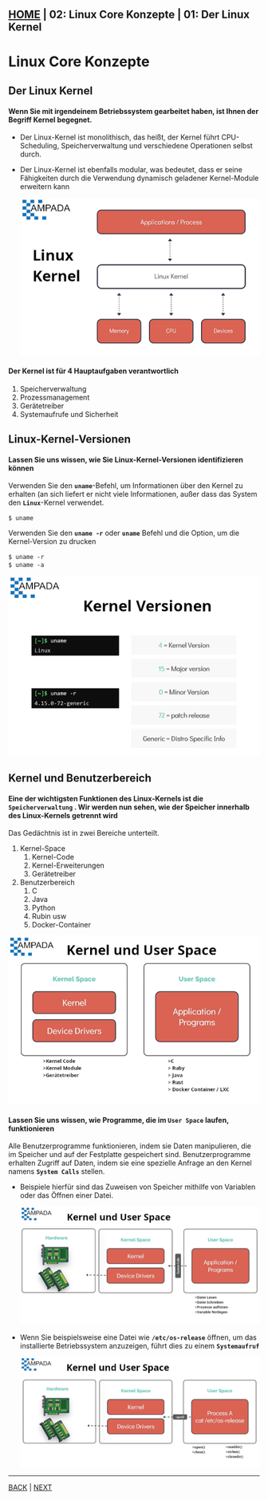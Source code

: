 [HOME](../../README.md) | 02: Linux Core Konzepte | 01: Der Linux Kernel
---
# Linux Core Konzepte

## Der Linux Kernel

#### Wenn Sie mit irgendeinem Betriebssystem gearbeitet haben, ist Ihnen der Begriff Kernel begegnet.

- Der Linux-Kernel ist monolithisch, das heißt, der Kernel führt CPU-Scheduling, Speicherverwaltung und verschiedene Operationen selbst durch.
- Der Linux-Kernel ist ebenfalls modular, was bedeutet, dass er seine Fähigkeiten durch die Verwendung dynamisch geladener Kernel-Module erweitern kann

   ![linux-kernel](../../images/linux-kernel.PNG)

#### Der Kernel ist für 4 Hauptaufgaben verantwortlich

1. Speicherverwaltung
1. Prozessmanagement
1. Gerätetreiber
1. Systemaufrufe und Sicherheit

## Linux-Kernel-Versionen

#### Lassen Sie uns wissen, wie Sie Linux-Kernel-Versionen identifizieren können

Verwenden Sie den **`uname`**-Befehl, um Informationen über den Kernel zu erhalten (an sich liefert er nicht viele Informationen, außer dass das System den **`Linux`**-Kernel verwendet.
```
$ uname
```

Verwenden Sie den **`uname -r`** oder **`uname`** Befehl und die Option, um die Kernel-Version zu drucken
```
$ uname -r
$ uname -a
```
   ![kernel-versions](../../images/kernel-versions.PNG)

## Kernel und Benutzerbereich

#### Eine der wichtigsten Funktionen des Linux-Kernels ist die **`Speicherverwaltung`** . Wir werden nun sehen, wie der Speicher innerhalb des Linux-Kernels getrennt wird

Das Gedächtnis ist in zwei Bereiche unterteilt.
1. Kernel-Space
    1. Kernel-Code
    1. Kernel-Erweiterungen
    1. Gerätetreiber
1. Benutzerbereich
    1. C
    1. Java
    1. Python
    1. Rubin usw
    1. Docker-Container

![memory-management](../../images/memory-management.PNG)

#### Lassen Sie uns wissen, wie Programme, die im `User Space` laufen, funktionieren

Alle Benutzerprogramme funktionieren, indem sie Daten manipulieren, die im Speicher und auf der Festplatte gespeichert sind. Benutzerprogramme erhalten Zugriff auf Daten, indem sie eine spezielle Anfrage an den Kernel namens **`System Calls`** stellen.
- Beispiele hierfür sind das Zuweisen von Speicher mithilfe von Variablen oder das Öffnen einer Datei.

  ![user-space](../../images/user-space.PNG)

- Wenn Sie beispielsweise eine Datei wie **`/etc/os-release`** öffnen, um das installierte Betriebssystem anzuzeigen, führt dies zu einem **`Systemaufruf`**

   ![user-space1](../../images/user-space1.PNG)
---
[BACK](../01-Arbeiten-mit-der-Shell-Teil-1/06-Lab-Linux-Bash-Shell.md) | [NEXT](./02-Arbeiten-mit-der-Hardware.md)

